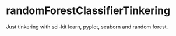 # randomForestClassifierTinkering
Just tinkering with sci-kit learn, pyplot, seaborn and random forest.

